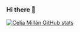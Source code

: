 ### Hi there 👋
<!--![_celiamillanilustracion es](https://user-images.githubusercontent.com/106325280/210538331-86fae1ed-2d32-4631-8a61-0ccf0490c003.jpg)-->

[![Celia Millán GitHub stats](https://github-readme-stats.vercel.app/api?username=CeliaMi)](https://github.com/CeliaMi/github-readme-stats)
<!--
**CeliaMi/CeliaMi** is a ✨ _special_ ✨ repository because its `README.md` (this file) appears on your GitHub profile.

Here are some ideas to get you started:

- 🔭 I’m currently working on ...
- 🌱 I’m currently learning ...
- 👯 I’m looking to collaborate on ...
- 🤔 I’m looking for help with ...
- 💬 Ask me about ...
- 📫 How to reach me: ...
- 😄 Pronouns: ...
- ⚡ Fun fact: ...
-->
